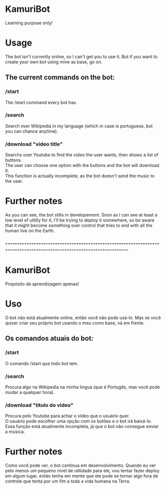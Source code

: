 # KamuriBot
Learning purpose only!

# Usage
The bot isn't currently online, so I can't get you to use it. But if you want to create your own bot using mine as base, go on.

## The current commands on the bot:
### /start
The /start command every bot has.
### /search
Search over Wikipedia in my language (which in case is portuguese, but you can chance anytime).
### /download "video title"
Searchs over Youtube to find the video the user wants, then shows a list of buttons.  
The user can choose one option with the buttons and the bot will download it.  
This function is actually incomplete, as the bot doesn't send the music to the user.

# Further notes
As you can see, the bot stills in developement. Soon as I can see at least a low level of utility
for it, I'll be trying to deploy it somewhere, so be aware that it might become something over control
that tries to end with all the human live on the Earth.


### ---------------------------------------------------------------------------------------------------------------------


# KamuriBot
Propósito de aprendizagem apenas!

# Uso
O bot não está atualmente online, então você não pode usá-lo. Mas se você quiser criar seu próprio bot usando o meu como base, vá em frente.

## Os comandos atuais do bot:
### /start
O comando /start que todo bot tem.
### /search
Procura algo na Wikipedia na minha lingua (que é Portugês, mas você pode mudar a qualquer hora).
### /download "titulo do video"
Procura pelo Youtube para achar o vídeo que o usuário quer.  
O usuário pode escolher uma opção com os botões e o bot irá baixá-lo.  
Essa função está atualmente incompleta, já que o bot não consegue enviar a música.

# Further notes
Como você pode ver, o bot continua em desenvolvimento. Quando eu ver pelo menos um pequeno nível de utilidade para ele,
vou tentar fazer deploy em algum lugar, então tenha em mente que ele pode se tornar algo fora de controle que tenta por um fim a toda a vida humana na Terra.
